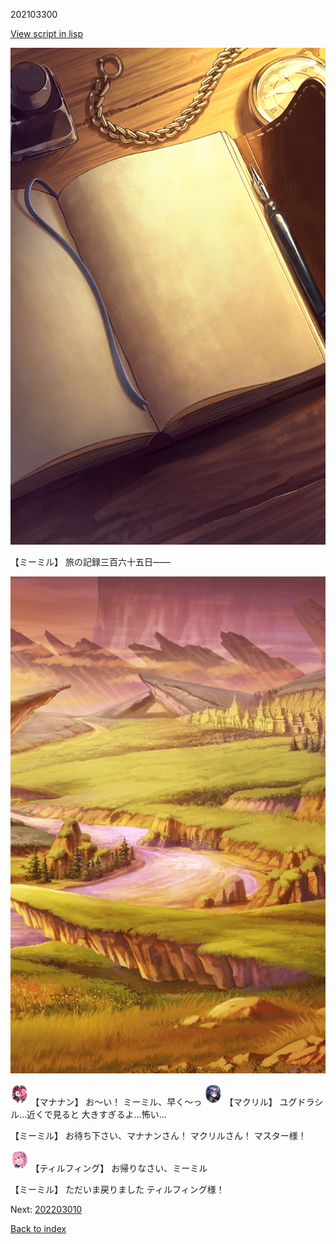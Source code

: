 202103300

[View script in lisp](../scripts/202103300.txt)

![diary.png](../images/backgrounds/diary.png)

【ミーミル】
旅の記録三百六十五日――

![plain_evening.png](../images/backgrounds/plain_evening.png)

<img src="../images/units/6504011.png" alt="6504011.png" height="34"/>
【マナナン】
お～い！
ミーミル、早く～っ

<img src="../images/units/6603811.png" alt="6603811.png" height="34"/>
【マクリル】
ユグドラシル…近くで見ると
大きすぎるよ…怖い…

【ミーミル】
お待ち下さい、マナナンさん！
マクリルさん！
マスター様！

<img src="../images/units/6101431.png" alt="6101431.png" height="34"/>
【ティルフィング】
お帰りなさい、ミーミル

【ミーミル】
ただいま戻りました
ティルフィング様！


Next: [202203010](202203010.md)

[Back to index](index.md)
